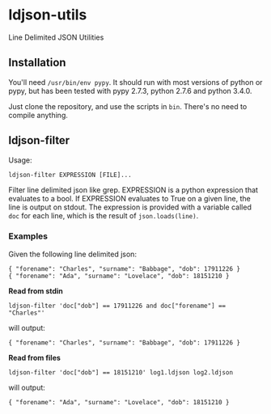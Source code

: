 # ldjson-utils

Line Delimited JSON Utilities

## Installation

You'll need `/usr/bin/env pypy`. It should run with most versions of python or pypy, but has been tested with pypy 2.7.3, python 2.7.6 and python 3.4.0.

Just clone the repository, and use the scripts in `bin`. There's no need to compile anything.

## ldjson-filter

Usage:

    ldjson-filter EXPRESSION [FILE]...

Filter line delimited json like grep. EXPRESSION is a python expression that evaluates to a bool. If EXPRESSION evaluates to True on a given line, the line is output on stdout. The expression is provided with a variable called `doc` for each line, which is the result of `json.loads(line)`.

### Examples

Given the following line delimited json:

    { "forename": "Charles", "surname": "Babbage", "dob": 17911226 }
    { "forename": "Ada", "surname": "Lovelace", "dob": 18151210 }

**Read from stdin**

    ldjson-filter 'doc["dob"] == 17911226 and doc["forename"] == "Charles"'

will output:

    { "forename": "Charles", "surname": "Babbage", "dob": 17911226 }

**Read from files**

    ldjson-filter 'doc["dob"] == 18151210' log1.ldjson log2.ldjson

will output:

    { "forename": "Ada", "surname": "Lovelace", "dob": 18151210 }
